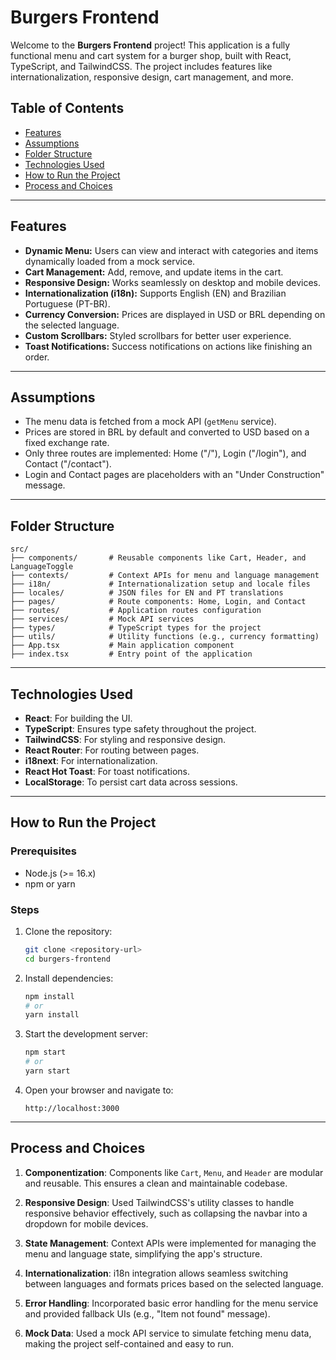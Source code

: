 # Burgers Frontend

Welcome to the **Burgers Frontend** project! This application is a fully functional menu and cart system for a burger shop, built with React, TypeScript, and TailwindCSS. The project includes features like internationalization, responsive design, cart management, and more.

## Table of Contents

- [Features](#features)
- [Assumptions](#assumptions)
- [Folder Structure](#folder-structure)
- [Technologies Used](#technologies-used)
- [How to Run the Project](#how-to-run-the-project)
- [Process and Choices](#process-and-choices)

---

## Features

- **Dynamic Menu:** Users can view and interact with categories and items dynamically loaded from a mock service.
- **Cart Management:** Add, remove, and update items in the cart.
- **Responsive Design:** Works seamlessly on desktop and mobile devices.
- **Internationalization (i18n):** Supports English (EN) and Brazilian Portuguese (PT-BR).
- **Currency Conversion:** Prices are displayed in USD or BRL depending on the selected language.
- **Custom Scrollbars:** Styled scrollbars for better user experience.
- **Toast Notifications:** Success notifications on actions like finishing an order.

---

## Assumptions

- The menu data is fetched from a mock API (`getMenu` service).
- Prices are stored in BRL by default and converted to USD based on a fixed exchange rate.
- Only three routes are implemented: Home ("/"), Login ("/login"), and Contact ("/contact").
- Login and Contact pages are placeholders with an "Under Construction" message.

---

## Folder Structure

```plaintext
src/
├── components/       # Reusable components like Cart, Header, and LanguageToggle
├── contexts/         # Context APIs for menu and language management
├── i18n/             # Internationalization setup and locale files
├── locales/          # JSON files for EN and PT translations
├── pages/            # Route components: Home, Login, and Contact
├── routes/           # Application routes configuration
├── services/         # Mock API services
├── types/            # TypeScript types for the project
├── utils/            # Utility functions (e.g., currency formatting)
├── App.tsx           # Main application component
├── index.tsx         # Entry point of the application
```

---

## Technologies Used

- **React**: For building the UI.
- **TypeScript**: Ensures type safety throughout the project.
- **TailwindCSS**: For styling and responsive design.
- **React Router**: For routing between pages.
- **i18next**: For internationalization.
- **React Hot Toast**: For toast notifications.
- **LocalStorage**: To persist cart data across sessions.

---

## How to Run the Project

### Prerequisites
- Node.js (>= 16.x)
- npm or yarn

### Steps
1. Clone the repository:
    ```bash
    git clone <repository-url>
    cd burgers-frontend
    ```

2. Install dependencies:
    ```bash
    npm install
    # or
    yarn install
    ```

3. Start the development server:
    ```bash
    npm start
    # or
    yarn start
    ```

4. Open your browser and navigate to:
    ```plaintext
    http://localhost:3000
    ```

---

## Process and Choices

1. **Componentization**: Components like `Cart`, `Menu`, and `Header` are modular and reusable. This ensures a clean and maintainable codebase.

2. **Responsive Design**: Used TailwindCSS's utility classes to handle responsive behavior effectively, such as collapsing the navbar into a dropdown for mobile devices.

3. **State Management**: Context APIs were implemented for managing the menu and language state, simplifying the app's structure.

4. **Internationalization**: i18n integration allows seamless switching between languages and formats prices based on the selected language.

5. **Error Handling**: Incorporated basic error handling for the menu service and provided fallback UIs (e.g., "Item not found" message).

6. **Mock Data**: Used a mock API service to simulate fetching menu data, making the project self-contained and easy to run.

